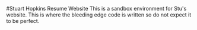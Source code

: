 #Stuart Hopkins Resume Website
This is a sandbox environment for Stu's website. This is where the bleeding edge code is written so do not expect it to be perfect.
